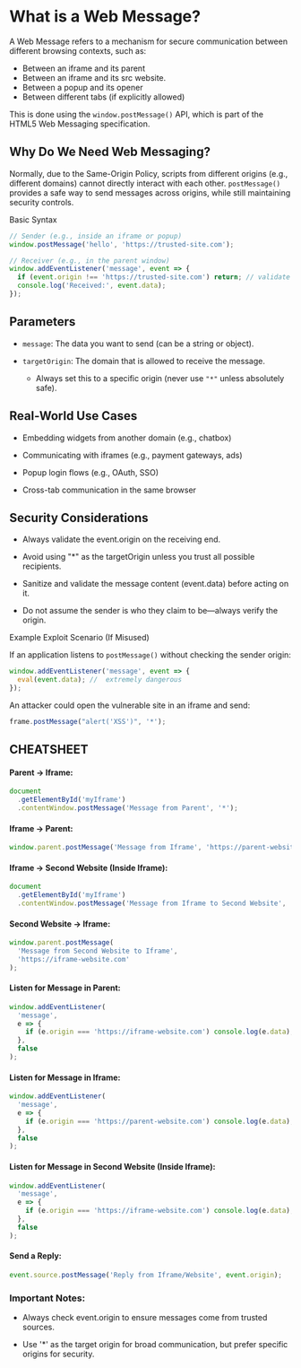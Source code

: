 # What is a Web Message?

A Web Message refers to a mechanism for secure communication between different browsing contexts, such as:

- Between an iframe and its parent
- Between an iframe and its src website.
- Between a popup and its opener
- Between different tabs (if explicitly allowed)

This is done using the `window.postMessage()` API, which is part of the HTML5 Web Messaging specification.

## Why Do We Need Web Messaging?

Normally, due to the Same-Origin Policy, scripts from different origins (e.g., different domains) cannot directly interact with each other.
`postMessage()` provides a safe way to send messages across origins, while still maintaining security controls.

Basic Syntax

```javascript
// Sender (e.g., inside an iframe or popup)
window.postMessage('hello', 'https://trusted-site.com');

// Receiver (e.g., in the parent window)
window.addEventListener('message', event => {
  if (event.origin !== 'https://trusted-site.com') return; // validate origin
  console.log('Received:', event.data);
});
```

## Parameters

- `message`: The data you want to send (can be a string or object).

- `targetOrigin`: The domain that is allowed to receive the message.

  - Always set this to a specific origin (never use `"*"` unless absolutely safe).

## Real-World Use Cases

- Embedding widgets from another domain (e.g., chatbox)

- Communicating with iframes (e.g., payment gateways, ads)

- Popup login flows (e.g., OAuth, SSO)

- Cross-tab communication in the same browser

## Security Considerations

- Always validate the event.origin on the receiving end.

- Avoid using "\*" as the targetOrigin unless you trust all possible recipients.

- Sanitize and validate the message content (event.data) before acting on it.

- Do not assume the sender is who they claim to be—always verify the origin.

Example Exploit Scenario (If Misused)

If an application listens to `postMessage()` without checking the sender origin:

```javascript
window.addEventListener('message', event => {
  eval(event.data); //  extremely dangerous
});
```

An attacker could open the vulnerable site in an iframe and send:

```javascript
frame.postMessage("alert('XSS')", '*');
```

## CHEATSHEET

#### Parent → Iframe:

```javascript
document
  .getElementById('myIframe')
  .contentWindow.postMessage('Message from Parent', '*');
```

#### Iframe → Parent:

```javascript
window.parent.postMessage('Message from Iframe', 'https://parent-website.com');
```

#### Iframe → Second Website (Inside Iframe):

```javascript
document
  .getElementById('myIframe')
  .contentWindow.postMessage('Message from Iframe to Second Website', '*');
```

#### Second Website → Iframe:

```javascript
window.parent.postMessage(
  'Message from Second Website to Iframe',
  'https://iframe-website.com'
);
```

#### Listen for Message in Parent:

```javascript
window.addEventListener(
  'message',
  e => {
    if (e.origin === 'https://iframe-website.com') console.log(e.data);
  },
  false
);
```

#### Listen for Message in Iframe:

```javascript
window.addEventListener(
  'message',
  e => {
    if (e.origin === 'https://parent-website.com') console.log(e.data);
  },
  false
);
```

#### Listen for Message in Second Website (Inside Iframe):

```javascript
window.addEventListener(
  'message',
  e => {
    if (e.origin === 'https://iframe-website.com') console.log(e.data);
  },
  false
);
```

#### Send a Reply:

```javascript
event.source.postMessage('Reply from Iframe/Website', event.origin);
```

### Important Notes:

- Always check event.origin to ensure messages come from trusted sources.

- Use '\*' as the target origin for broad communication, but prefer specific origins for security.
